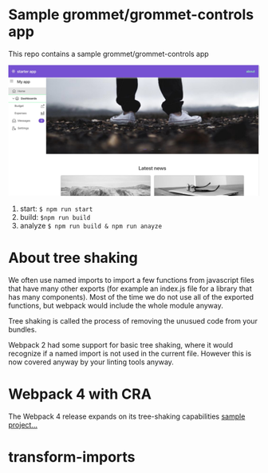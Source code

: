 # Sample grommet/grommet-controls app

This repo contains a sample grommet/grommet-controls app 

![sample app](./images/sample-app.jpg?raw=true "Sample app")
1. start: `$ npm run start`
2. build: `$npm run build`
3. analyze `$ npm run build & npm run anayze`

# About tree shaking
We often use named imports to import a few functions from javascript files that have many other exports (for example an index.js file for a library that has many components).
 Most of the time we do not use all of the exported functions, but webpack would include the whole module anyway.

Tree shaking is called the process of removing the unusued code from your bundles.

Webpack 2 had some support for basic tree shaking, where it would recognize if a named import is not used in the current file. However this is now covered anyway by your linting tools anyway.


# Webpack 4 with CRA
The Webpack 4 release expands on its tree-shaking capabilities
[sample project...](./webpack-4)

# transform-imports
